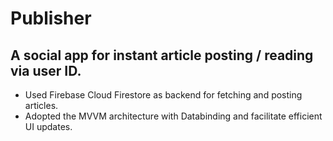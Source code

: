 # Publisher
## A social app for instant article posting / reading via user ID.
- Used Firebase Cloud Firestore as backend for fetching and posting articles.
- Adopted the MVVM architecture with Databinding and facilitate efficient UI updates.
